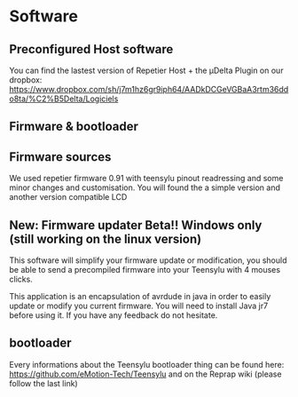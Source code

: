 Software
======

Preconfigured Host software
-------------------------

You can find the lastest version of Repetier Host + the µDelta Plugin on our dropbox:
https://www.dropbox.com/sh/j7m1hz6gr9iph64/AADkDCGeVGBaA3rtm36ddo8ta/%C2%B5Delta/Logiciels

Firmware & bootloader
-------------------------

Firmware sources
-------------------------
We used repetier firmware 0.91 with teensylu pinout readressing and some minor changes and customisation.
You will found the a simple version and another version compatible LCD

New: Firmware updater Beta!! Windows only (still working on the linux version)
-------------------------
This software will simplify your firmware update or modification, you should be able to send a precompiled firmware into your Teensylu with 4 mouses clicks.

This application is an encapsulation of avrdude in java in order to easily update or modify you current firmware. 
You will need to install Java jr7 before using it.
If you have any feedback do not hesitate.

bootloader
-------------------------
Every informations about the Teensylu bootloader thing can be found here: https://github.com/eMotion-Tech/Teensylu
and on the Reprap wiki (please follow the last link)



